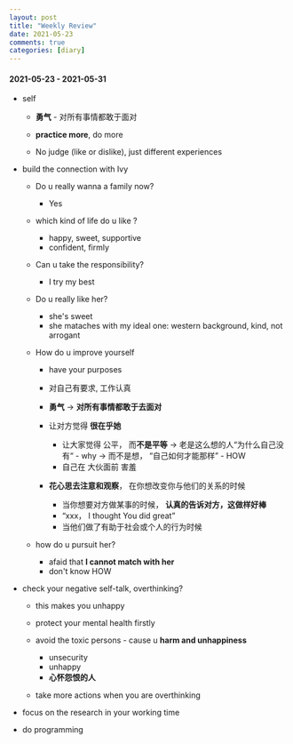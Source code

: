 ```yaml
---
layout: post
title: "Weekly Review"
date: 2021-05-23
comments: true
categories: [diary]
---
```


#### 2021-05-23  - 2021-05-31  

* self
    - **勇气**  - 对所有事情都敢于面对
 
    - **practice more**, do more     
    
    - No judge (like or dislike), just different experiences


* build the connection with Ivy
    - Do u really wanna a family now?
        + Yes

    - which kind of life do u like ?
        + happy, sweet, supportive
        + confident, firmly


    - Can u take the responsibility?
        + I try my best

    - Do u really like her?
        + she's sweet
        + she mataches with my ideal one:  western background, kind, not arrogant

    - How do u improve yourself
        + have your purposes
        + 对自己有要求, 工作认真
        + **勇气** -> **对所有事情都敢于去面对**

        + 让对方觉得 **很在乎她**
            - 让大家觉得 公平， 而**不是平等**
              ->  老是这么想的人“为什么自己没有“ - why
              ->  而不是想， “自己如何才能那样”  - HOW
            - 自己在 大伙面前 害羞

        + **花心思去注意和观察**， 在你想改变你与他们的关系的时候
            - 当你想要对方做某事的时候， **认真的告诉对方，这做样好棒**
            - “xxx， I thought You did great”
            - 当他们做了有助于社会或个人的行为时候

    - how do u pursuit her?
        + afaid that **I cannot match with her**
        + don't know HOW


* check your negative self-talk, overthinking?
    - this makes you unhappy
    - protect your mental health firstly
    - avoid the toxic persons - cause u **harm and unhappiness**
        + unsecurity
        + unhappy
        + **心怀怨恨的人**

    - take more actions when you are overthinking



* focus on the research in your working time



* do programming
